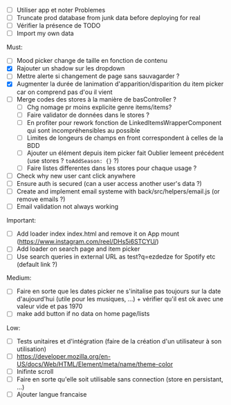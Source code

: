 - [ ] Utiliser app et noter Problemes
- [ ] Truncate prod database from junk data before deploying for real
- [ ] Vérifier la présence de TODO
- [ ] Import my own data

Must:
- [ ] Mood picker change de taille en fonction de contenu
- [x] Rajouter un shadow sur les dropdown
- [ ] Mettre alerte si changement de page sans sauvagarder ?
- [x] Augmenter la durée de lanimation d'apparition/disparition du item picker car on comprend pas d'ou il vient 
- [ ] Merge codes des stores à la manière de basController ?
  - [ ] Chg nomage pr moins explicite genre items/items?
  - [ ] Faire validator de données dans le stores ?
  - [ ] En profiter pour rework fonction de LinkedItemsWrapperComponent qui sont incompréhensibles au possible
  - [ ] Limites de longeurs de champs en front correspondent à celles de la BDD
  - [ ] Ajouter un élément depuis item picker fait Oublier lemeent précédent (use stores ? `toAddSeason: {}` ?)
  - [ ] Faire listes differentes dans les stores pour chaque usage ?
- [ ] Check why new user cant click anywhere
- [ ] Ensure auth is secured (can a user access another user's data ?)
- [ ] Create and implement email systeme with back/src/helpers/email.js (or remove emails ?)
- [ ] Email validation not always working

Important:
- [ ] Add loader index index.html and remove it on App mount (https://www.instagram.com/reel/DHs5i6STCYU/)
- [ ] Add loader on search page and item picker
- [ ] Use search queries in external URL as test?q=ezdedze for Spotify etc (default link ?)

Medium:
- [ ] Faire en sorte que les dates picker ne s'initalise pas toujours sur la date d'aujourd'hui (utile pour les musiques, …) + vérifier qu'il est ok avec une valeur vide et pas 1970
- [ ] make add button if no data on home page/lists

Low:
- [ ] Tests unitaires et d'intégration (faire de la création d'un utilisateur à son utilisation)
- [ ] https://developer.mozilla.org/en-US/docs/Web/HTML/Element/meta/name/theme-color
- [ ] Inifinte scroll
- [ ] Faire en sorte qu'elle soit utilisable sans connection (store en persistant, ...)
- [ ] Ajouter langue francaise